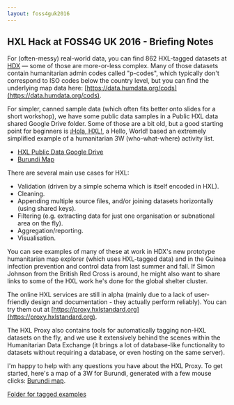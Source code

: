 ```yaml
---
layout: foss4guk2016
---
```


## HXL Hack at FOSS4G UK 2016 - Briefing Notes ##
For (often-messy) real-world data, you can find 862 HXL-tagged datasets at [HDX](https://data.humdata.org/search?q=&ext_page_size=25&sort=metadata_modified+desc&tags=hxl#dataset-filter-start) — some of those are more-or-less complex. Many of those datasets contain humanitarian admin codes called "p-codes", which typically don't correspond to ISO codes below the country level, but you can find the underlying map data here: [https://data.humdata.org/cods](https://data.humdata.org/cods).

For simpler, canned sample data (which often fits better onto slides for a short workshop), we have some public data samples in a Public HXL data shared Google Drive folder. Some of those are a bit old, but a good starting point for beginners is [¡Hola, HXL!](https://docs.google.com/spreadsheets/d/1ytPD-f4a8CbNKTfMS3EqZOpBo9LWCk_NDKxJCgmpXA8/edit?usp=sharing), a Hello, World! based an extremely simplified example of a humanitarian 3W (who-what-where) activity list.

* [HXL Public Data Google Drive](https://drive.google.com/folderview?id=0B-v0ZsXcKCfafnRNUGFzQjZrS3JGQWQzQUhCWEhPWnl4Q3RNYWZBczF3MTR5ZmkxLVNCM2M)
* [Burundi Map](https://beta.proxy.hxlstandard.org/data/map?default_country=BDI&pcode_tag=%23adm1%2Bcode&count-tags01=adm1%2Bname%2Cadm1%2Bcode&default_country=BDI&filter01=count&pcode_tag=&url=https%3A%2F%2Fdocs.google.com%2Fspreadsheets%2Fd%2F1JFiTOZIs6JUjtFWOsgk0v_Qzf4-rd8iQgrcMwiLlCUo%2Fedit)


There are several main use cases for HXL:

* Validation (driven by a simple schema which is itself encoded in HXL).
* Cleaning.
* Appending multiple source files, and/or joining datasets horizontally (using shared keys).
* Filtering (e.g. extracting data for just one organisation or subnational area on the fly).
* Aggregation/reporting.
* Visualisation.

You can see examples of many of these at work in HDX's new prototype humanitarian map explorer (which uses HXL-tagged data) and in the Guinea infection prevention and control data from last summer and fall.  If Simon Johnson from the British Red Cross is around, he might also want to share links to some of the HXL work he's done for the global shelter cluster.

The online HXL services are still in alpha (mainly due to a lack of user-friendly design and documentation - they actually perform reliably). You can try them out at
[https://proxy.hxlstandard.org](https://proxy.hxlstandard.org).

The HXL Proxy also contains tools for automatically tagging non-HXL datasets on the fly, and we use it extensively behind the scenes within the Humanitarian Data Exchange (it brings a lot of database-like functionality to datasets without requiring a database, or even hosting on the same server).

I'm happy to help with any questions you have about the HXL Proxy. To get started, here's a map of a 3W for Burundi, generated with a few mouse clicks: [Burundi map](https://beta.proxy.hxlstandard.org/data/map?default_country=BDI&pcode_tag=%23adm1%2Bcode&count-tags01=adm1%2Bname%2Cadm1%2Bcode&default_country=BDI&filter01=count&pcode_tag=&url=https%3A%2F%2Fdocs.google.com%2Fspreadsheets%2Fd%2F1JFiTOZIs6JUjtFWOsgk0v_Qzf4-rd8iQgrcMwiLlCUo%2Fedit).

[Folder for tagged examples](https://t.co/BnX2j0sNdA)

